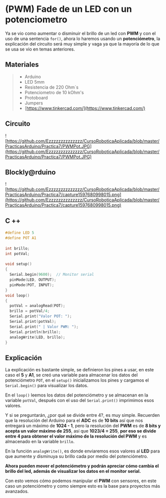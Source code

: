 # (PWM) Fade de un LED con un potenciometro

Ya se vio como aumentar o disminuir el brillo de un led con **PWM** y con el uso de una sentencia ``for()``, ahora lo haremos usando un **potenciómetro**, la explicación del circuito será muy simple y vaga ya que la mayoría de lo que se usa se vio en temas anteriores.

## Materiales
> - Arduino
> - LED 5mm 
> - Resistencia de 220 Ohm´s
> - Potenciometro de 10 kOhm's
> - Protoboard
> - Jumpers
> - [https://www.tinkercad.com/](https://www.tinkercad.com/)

## Circuito
![https://github.com/Ezzzzzzzzzzzzzz/CursoRoboticaAplicada/blob/master/PracticasArduino/Practica7/PWMPot.JPG](https://github.com/Ezzzzzzzzzzzzzz/CursoRoboticaAplicada/blob/master/PracticasArduino/Practica7/PWMPot.JPG)

## Blockly@rduino
![https://github.com/Ezzzzzzzzzzzzzz/CursoRoboticaAplicada/blob/master/PracticasArduino/Practica7/capture1597680998015.png](https://github.com/Ezzzzzzzzzzzzzz/CursoRoboticaAplicada/blob/master/PracticasArduino/Practica7/capture1597680998015.png)


## C ++
```c 
#define LED 5
#define POT A1

int brillo;
int potVal;

void setup()
{
  Serial.begin(9600);  // Monitor serial
  pinMode(LED, OUTPUT);
  pinMode(POT, INPUT);
}
void loop()
{
  potVal = analogRead(POT);
  brillo = potVal/4;
  Serial.print("Valor POT: ");
  Serial.print(potVal);
  Serial.print(" | Valor PWM: ");
  Serial.println(brillo); 
  analogWrite(LED, brillo);
}
```

## Explicación
La explicación es bastante simple, se definieron los pines a usar, en este caso el **5** y **A1**, se creó una variable para almacenar los datos del potenciómetro ``POT``, en el ``setup()`` inicializamos los pines y cargamos el ``Serial.begin()`` para visualizar los datos.

En el ``loop()`` leemos los datos del potenciómetro y se almacenan en la variable ``potVal``, después con el uso del ``Serial.print()`` imprimimos esos valores. 

Y si se preguntarán, ¿por qué se divide entre 4?, es muy simple. Recuerden que la resolución del Arduino para el **ADC** es de **10 bits** así que nos entregará un máximo de **1024 - 1**, pero la resolución del **PWM** es de **8 bits y acepta un valor máximo de 255**, así que **1023/4 = 255**, **por eso se divide entre 4 para obtener el valor máximo de la resolución del PWM** y es almacenado en la variable ``brillo``. 

En la función ``analogWrite()``, es donde enviaremos esos valores al **LED** para que aumente y disminuya su brillo cada por medio del potenciómetro.

**Ahora pueden mover el potenciómetro y podrán apreciar cómo cambia el brillo del led, además de visualizar los datos en el monitor serial.**

Con esto vemos cómo podemos manipular el **PWM** con sensores, en este caso un potenciómetro y como siempre esto es la base para proyectos más avanzados.
<!--stackedit_data:
eyJoaXN0b3J5IjpbLTcyODg1NDQxMCwtMTUyOTk0NjQzNSwtMT
M4MjYzNjU5OV19
-->